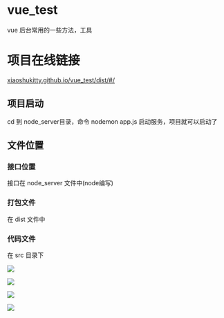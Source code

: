 # vue_test
vue 后台常用的一些方法，工具

# 项目在线链接

[xiaoshukitty.github.io/vue_test/dist/#/](https://xiaoshukitty.github.io/vue_test/dist/#/)

## 项目启动	

cd 到 node_server目录，命令 nodemon app.js 启动服务，项目就可以启动了

## 文件位置

### 接口位置

接口在 node_server 文件中(node编写)

### 打包文件

在 dist 文件中

### 代码文件

在 src 目录下



![](/Users/shuhuan/Desktop/test/codefile/Vue/Vue2/vue_test/src/assets/images/WechatIMG199.jpg)



![](/Users/shuhuan/Desktop/test/codefile/Vue/Vue2/vue_test/src/assets/images/WechatIMG200.jpg)



![](/Users/shuhuan/Desktop/test/codefile/Vue/Vue2/vue_test/src/assets/images/WechatIMG201.jpg)



![](/Users/shuhuan/Desktop/test/codefile/Vue/Vue2/vue_test/src/assets/images/WechatIMG202.jpg)

